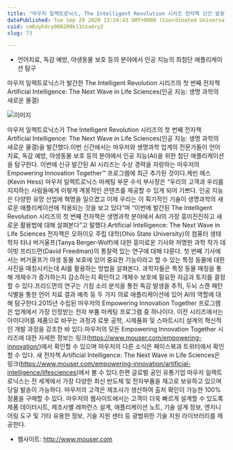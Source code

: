 ```yaml
---
title: "마우저 일렉트로닉스, The Intelligent Revolution 시리즈 전자책 신간 발표"
datePublished: Tue Sep 29 2020 13:24:43 GMT+0000 (Coordinated Universal Time)
cuid: cm6zyh4cy000209k11nzadry2
slug: 73

---
```



- 언어치료, 독감 예방, 야생동물 보호 등의 분야에서 인공 지능의 최첨단 애플리케이션 탐구

마우저 일렉트로닉스가 발간한 The Intelligent Revolution 시리즈의 첫 번째 전자책 Artificial Intelligence: The Next Wave in Life Sciences(인공 지능: 생명 과학의 새로운 물결)

![이미지](https://cdn.hashnode.com/res/hashnode/image/upload/v1739246523945/0312460d-3dd5-4efd-bdbd-38831b45a97b.jpeg)

마우저 일렉트로닉스가 The Intelligent Revolution 시리즈의 첫 번째 전자책 Artificial Intelligence: The Next Wave in Life Sciences(인공 지능: 생명 과학의 새로운 물결)을 발간했다.이번 신간에서는 마우저와 생명과학 업계의 전문가들이 언어치료, 독감 예방, 야생동물 보호 등의 분야에서 인공 지능(AI)을 위한 첨단 애플리케이션을 탐구한다. 이번에 신규 발간된 AI 시리즈는 수상 경력을 자랑하는 마우저의 Empowering Innovation Together™ 프로그램에 최근 추가된 것이다.케빈 헤스(Kevin Hess) 마우저 일렉트로닉스 마케팅 부문 수석 부사장은 “우리의 고객과 우리를 지지하는 사람들에게 이렇게 계몽적인 콘텐츠를 제공할 수 있게 되어 기쁘다. 인공 지능은 다양한 유망 산업에 혁명을 일으켰고 이제 우리는 이 획기적인 기술이 생명과학의 새로운 애플리케이션에 적용되는 것을 보고 있다”며 “이번에 발간된 The Intelligent Revolution 시리즈의 첫 번째 전자책은 생명과학 분야에서 AI의 가장 흥미진진하고 새로운 활용법에 대해 살펴본다”고 말했다.Artificial Intelligence: The Next Wave in Life Sciences 전자책은 오하이오 주립 대학(Ohio State University)의 컴퓨터 생태학자 타냐 버거울프(Tanya Berger-Wolf)에 대한 흥미로운 기사와 저명한 과학 작가 데이빗 프리드먼(David Freedman)의 통찰력 있는 연구에 대해 다룬다. 첫 번째 기사에서는 버거울프가 야생 동물 보호에 있어 중요한 기능이라고 할 수 있는 특정 동물에 대한 사진을 매칭시키는데 AI를 활용하는 방법을 살펴본다. 과학자들은 특정 동물 매칭을 통해 개체수가 증가하는지 감소하는지 확인하고 개체수 보호에 필요한 자금과 토지를 결정할 수 있다.프리드먼의 연구는 기침 소리 분석을 통한 독감 발생을 추적, 두뇌 스캔 패턴 식별을 통한 언어 치료 결과 예측 등 두 가지 의료 애플리케이션에 있어 AI의 역할에 대해 탐구한다.2015년 수립된 마우저의 Empowering Innovation Together 프로그램은 업계에서 가장 인정받는 전자 부품 마케팅 프로그램 중 하나이다. 이전 시리즈에서는 아이디어를 제품으로 바꾸는 과정과 로봇 공학, 시제품화 및 스마트시티 설계의 혁신적인 개발 과정을 강조한 바 있다.마우저의 모든 Empowering Innovation Together 시리즈에 대한 자세한 정보는 링크(https://www.mouser.com/empowering-innovation/)에서 확인할 수 있으며 마우저의 다른 소식은 페이스북과 트위터에서 확인할 수 있다. 새 전자책 Artificial Intelligence: The Next Wave in Life Sciences은 링크(https://www.mouser.com/empowering-innovation/artificial-intelligence/lifesciences)에서 볼 수 있다.한편 글로벌 공인 유통기업 마우저 일렉트로닉스는 전 세계에서 가장 다양한 최신 반도체 및 전자부품을 재고로 보유하고 있으며 당일 발송이 가능하다. 마우저의 고객은 제조사가 생산하여 출처 확인이 가능한 100% 정품을 구매할 수 있다. 마우저의 웹사이트에서는 고객이 더욱 빠르게 설계할 수 있도록 제품 데이터시트, 제조사별 레퍼런스 설계, 애플리케이션 노트, 기술 설계 정보, 엔지니어링 도구 및 기타 유용한 정보, 기술 지원 센터 등 광범위한 기술 지원 라이브러리를 제공한다.

- 웹사이트: http://www.mouser.com
